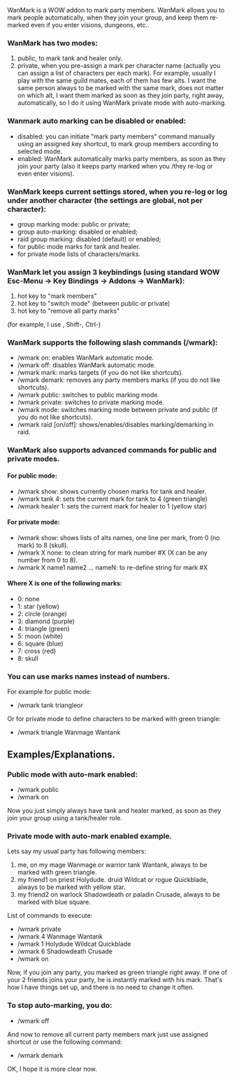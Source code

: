 WanMark is a WOW addon to mark party members.
WanMark allows you to mark people automatically, when they join your group, and keep them re-marked even if you enter visions, dungeons, etc..


### WanMark has two modes:
1) public, to mark tank and healer only.
2) private, when you pre-assign a mark per character name (actually you can assign a list of characters per each mark).
For example, usually I play with the same guild mates, each of them has few alts. I want the same person always to be marked with the same mark, does not matter on which alt, I want them marked as soon as they join party, right away, automatically, so I do it using WanMark private mode with auto-marking. 
 

### Wanmark auto marking can be disabled or enabled:
- disabled: you can initiate "mark party members" command manually using an assigned key shortcut, to mark group members according to selected mode.
- enabled: WanMark automatically marks party members, as soon as they join your party (also it keeps party marked when you /they re-log or even enter visions).
 

### WanMark keeps current settings stored, when you re-log or log under another character (the settings are global, not per character):
 - group marking mode: public or private;
 - group auto-marking: disabled or enabled;
 - raid group marking: disabled (default) or enabled;
 - for public mode marks for tank and healer.
 - for private mode lists of characters/marks.

### WanMark let you assign 3 keybindings (using standard WOW Esc-Menu -> Key Bindings -> Addons -> WanMark):
 1) hot key to "mark members"
 2) hot key to "switch mode" (between public or private)
 3) hot key to "remove all party marks"
 
(for example, I use \, Shift-\, Ctrl-\)


### WanMark supports the following slash commands (/wmark):
  - /wmark on: enables WanMark automatic mode.
  - /wmark off: disables WanMark automatic mode.
  - /wmark mark: marks targets (if you do not like shortcuts).
  - /wmark demark: removes any party members marks (if you do not like shortcuts).
  - /wmark public: switches to public marking mode.
  - /wmark private: switches to private marking mode.
  - /wmark mode: switches marking mode between private and public (if you do not like shortcuts).
  - /wmark raid [on/off]: shows/enables/disables marking/demarking in raid.


### WanMark also supports advanced commands for public and private modes.
#### For public mode:
  - /wmark show: shows currently chosen marks for tank and healer.
  - /wmark tank 4: sets the current mark for tank to 4 (green triangle)
  - /wmark healer 1: sets the current mark for healer to 1 (yellow star)
#### For private mode:
  - /wmark show: shows lists of alts names, one line per mark, from 0 (no mark) to 8 (skull).
  - /wmark X none: to clean string for mark number #X (X can be any number from 0 to 8).
  - /wmark X name1 name2 ... nameN: to re-define string for mark #X

#### Where X is one of the following marks:
  - 0: none
  - 1: star (yellow)
  - 2: circle (orange)
  - 3: diamond (purple)
  - 4: triangle (green)
  - 5: moon (white)
  - 6: square (blue)
  - 7: cross (red)
  - 8: skull


### You can use marks names instead of numbers.
For example for public mode:
  - /wmark tank triangleor

Or for private mode to define characters to be marked with green triangle:
  - /wmark triangle Wanmage Wantank


## Examples/Explanations.

### Public mode with auto-mark enabled:
  - /wmark public
  - /wmark on

Now you just simply always have tank and healer marked, as soon as they join your group using a tank/healer role.

### Private mode with auto-mark enabled example.
Lets say my usual party has following members:
  1) me, on my mage Wanmage or warrior tank Wantank, always to be marked with green triangle.
  2) my friend1 on priest Holydude. druid Wildcat or rogue Quickblade, always to be marked with yellow star.
  3) my friend2 on warlock Shadowdeath or paladin Crusade, always to be marked with blue square.

List of commands to execute:
  - /wmark private
  - /wmark 4 Wanmage Wantank
  - /wmark 1 Holydude Wildcat Quickblade
  - /wmark 6 Shadowdeath Crusade
  - /wmark on

Now, if you join any party, you marked as green triangle right away.
If one of your 2 friends joins your party, he is instantly marked with his mark.
That's how I have things set up, and there is no need to change it often.

### To stop auto-marking, you do:
  - /wmark off

And now to remove all current party members mark just use assigned shortcut or use the following command:
  - /wmark demark

OK, I hope it is more clear now.
